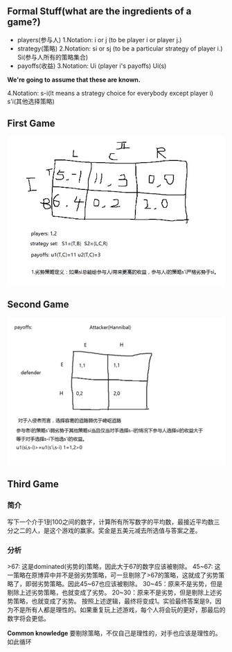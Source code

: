 ## Formal Stuff(what are the ingredients of a game?)

- players(参与人) 
1.Notation: i or j (to be player i or player j.)
- strategy(策略)
2.Notation: 
si or sj (to be a particular strategy of player i.)
Si(参与人所有的策略集合)
- payoffs(收益)
3.Notation: 
Ui (player i's payoffs)
Ui(s)

**We're going to assume that these are known.**

4.Notation: s-i(It means a strategy choice for everybody except player i)
s'i(其他选择策略)

## First Game
![first game](pic/l2g1.png)

## Second Game
![second game](pic/l2g2.png)

## Third Game

### 简介

写下一个介于1到100之间的数字，计算所有所写数字的平均数，最接近平均数三分之二的人，是这个游戏的赢家。奖金是五美元减去所选值与答案之差。

### 分析

&gt;67: 这是dominated(劣势的)策略，因此大于67的数字应该被剔除。
45~67: 这一策略在原博弈中并不是弱劣势策略，可一旦剔除了>67的策略，这就成了劣势策略了，即弱劣势策略。因此45~67也应该被剔除。
30~45：原来不是劣势，但是剔除上述劣势策略，也就变成了劣势。
20~30：原来不是劣势，但是剔除上述劣势策略，也就变成了劣势。
按照上述逻辑，最终将变成1。实验最终答案是9，因为不是所有人都是理性的。如果重复玩上述游戏，每个人将会玩的更好，那最后的数字将会更低。

**Common knowledge**
要剔除策略，不仅自己是理性的，对手也应该是理性的。如此循环

